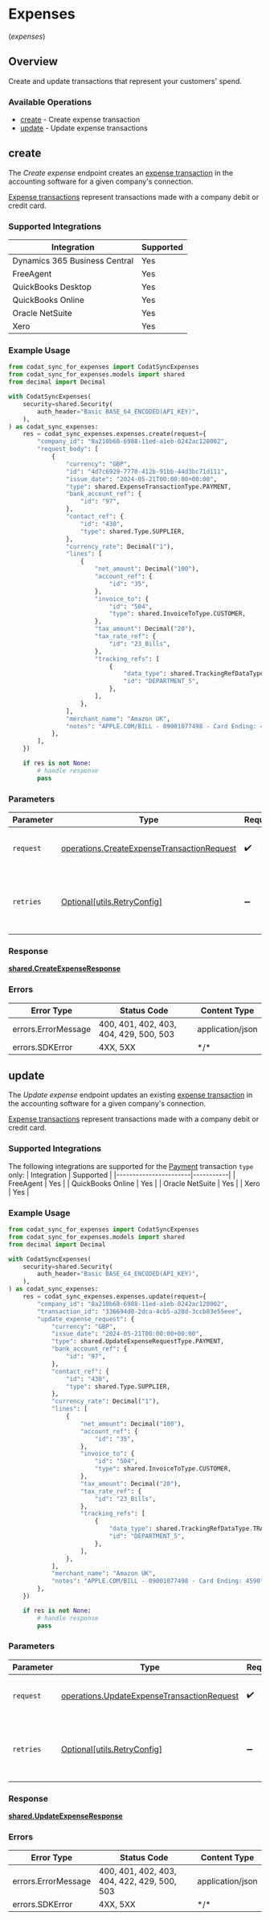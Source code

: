 # Expenses
(*expenses*)

## Overview

Create and update transactions that represent your customers' spend.

### Available Operations

* [create](#create) - Create expense transaction
* [update](#update) - Update expense transactions

## create

The *Create expense* endpoint creates an [expense transaction](https://docs.codat.io/sync-for-expenses-api#/schemas/ExpenseTransaction) in the accounting software for a given company's connection. 

[Expense transactions](https://docs.codat.io/sync-for-expenses-api#/schemas/ExpenseTransaction) represent transactions made with a company debit or credit card. 

### Supported Integrations

| Integration                   | Supported |
|-------------------------------|-----------|
| Dynamics 365 Business Central | Yes       |
| FreeAgent                     | Yes       |
| QuickBooks Desktop            | Yes       |
| QuickBooks Online             | Yes       |
| Oracle NetSuite               | Yes       |
| Xero                          | Yes       |

### Example Usage

```python
from codat_sync_for_expenses import CodatSyncExpenses
from codat_sync_for_expenses.models import shared
from decimal import Decimal

with CodatSyncExpenses(
    security=shared.Security(
        auth_header="Basic BASE_64_ENCODED(API_KEY)",
    ),
) as codat_sync_expenses:
    res = codat_sync_expenses.expenses.create(request={
        "company_id": "8a210b68-6988-11ed-a1eb-0242ac120002",
        "request_body": [
            {
                "currency": "GBP",
                "id": "4d7c6929-7770-412b-91bb-44d3bc71d111",
                "issue_date": "2024-05-21T00:00:00+00:00",
                "type": shared.ExpenseTransactionType.PAYMENT,
                "bank_account_ref": {
                    "id": "97",
                },
                "contact_ref": {
                    "id": "430",
                    "type": shared.Type.SUPPLIER,
                },
                "currency_rate": Decimal("1"),
                "lines": [
                    {
                        "net_amount": Decimal("100"),
                        "account_ref": {
                            "id": "35",
                        },
                        "invoice_to": {
                            "id": "504",
                            "type": shared.InvoiceToType.CUSTOMER,
                        },
                        "tax_amount": Decimal("20"),
                        "tax_rate_ref": {
                            "id": "23_Bills",
                        },
                        "tracking_refs": [
                            {
                                "data_type": shared.TrackingRefDataType.TRACKING_CATEGORIES,
                                "id": "DEPARTMENT_5",
                            },
                        ],
                    },
                ],
                "merchant_name": "Amazon UK",
                "notes": "APPLE.COM/BILL - 09001077498 - Card Ending: 4590",
            },
        ],
    })

    if res is not None:
        # handle response
        pass

```

### Parameters

| Parameter                                                                                                | Type                                                                                                     | Required                                                                                                 | Description                                                                                              |
| -------------------------------------------------------------------------------------------------------- | -------------------------------------------------------------------------------------------------------- | -------------------------------------------------------------------------------------------------------- | -------------------------------------------------------------------------------------------------------- |
| `request`                                                                                                | [operations.CreateExpenseTransactionRequest](../../models/operations/createexpensetransactionrequest.md) | :heavy_check_mark:                                                                                       | The request object to use for the request.                                                               |
| `retries`                                                                                                | [Optional[utils.RetryConfig]](../../models/utils/retryconfig.md)                                         | :heavy_minus_sign:                                                                                       | Configuration to override the default retry behavior of the client.                                      |

### Response

**[shared.CreateExpenseResponse](../../models/shared/createexpenseresponse.md)**

### Errors

| Error Type                             | Status Code                            | Content Type                           |
| -------------------------------------- | -------------------------------------- | -------------------------------------- |
| errors.ErrorMessage                    | 400, 401, 402, 403, 404, 429, 500, 503 | application/json                       |
| errors.SDKError                        | 4XX, 5XX                               | \*/\*                                  |

## update

The *Update expense* endpoint updates an existing [expense transaction](https://docs.codat.io/sync-for-expenses-api#/schemas/UpdateExpenseRequest) in the accounting software for a given company's connection. 

[Expense transactions](https://docs.codat.io/sync-for-expenses-api#/schemas/UpdateExpenseRequest) represent transactions made with a company debit or credit card. 

### Supported Integrations
The following integrations are supported for the [Payment](https://docs.codat.io/expenses/sync-process/expense-transactions#transaction-types) transaction `type` only: 
| Integration           | Supported |
|-----------------------|-----------|
| FreeAgent             | Yes       |
| QuickBooks Online     | Yes       |
| Oracle NetSuite       | Yes       |
| Xero                  | Yes       |

### Example Usage

```python
from codat_sync_for_expenses import CodatSyncExpenses
from codat_sync_for_expenses.models import shared
from decimal import Decimal

with CodatSyncExpenses(
    security=shared.Security(
        auth_header="Basic BASE_64_ENCODED(API_KEY)",
    ),
) as codat_sync_expenses:
    res = codat_sync_expenses.expenses.update(request={
        "company_id": "8a210b68-6988-11ed-a1eb-0242ac120002",
        "transaction_id": "336694d8-2dca-4cb5-a28d-3ccb83e55eee",
        "update_expense_request": {
            "currency": "GBP",
            "issue_date": "2024-05-21T00:00:00+00:00",
            "type": shared.UpdateExpenseRequestType.PAYMENT,
            "bank_account_ref": {
                "id": "97",
            },
            "contact_ref": {
                "id": "430",
                "type": shared.Type.SUPPLIER,
            },
            "currency_rate": Decimal("1"),
            "lines": [
                {
                    "net_amount": Decimal("100"),
                    "account_ref": {
                        "id": "35",
                    },
                    "invoice_to": {
                        "id": "504",
                        "type": shared.InvoiceToType.CUSTOMER,
                    },
                    "tax_amount": Decimal("20"),
                    "tax_rate_ref": {
                        "id": "23_Bills",
                    },
                    "tracking_refs": [
                        {
                            "data_type": shared.TrackingRefDataType.TRACKING_CATEGORIES,
                            "id": "DEPARTMENT_5",
                        },
                    ],
                },
            ],
            "merchant_name": "Amazon UK",
            "notes": "APPLE.COM/BILL - 09001077498 - Card Ending: 4590",
        },
    })

    if res is not None:
        # handle response
        pass

```

### Parameters

| Parameter                                                                                                | Type                                                                                                     | Required                                                                                                 | Description                                                                                              |
| -------------------------------------------------------------------------------------------------------- | -------------------------------------------------------------------------------------------------------- | -------------------------------------------------------------------------------------------------------- | -------------------------------------------------------------------------------------------------------- |
| `request`                                                                                                | [operations.UpdateExpenseTransactionRequest](../../models/operations/updateexpensetransactionrequest.md) | :heavy_check_mark:                                                                                       | The request object to use for the request.                                                               |
| `retries`                                                                                                | [Optional[utils.RetryConfig]](../../models/utils/retryconfig.md)                                         | :heavy_minus_sign:                                                                                       | Configuration to override the default retry behavior of the client.                                      |

### Response

**[shared.UpdateExpenseResponse](../../models/shared/updateexpenseresponse.md)**

### Errors

| Error Type                                  | Status Code                                 | Content Type                                |
| ------------------------------------------- | ------------------------------------------- | ------------------------------------------- |
| errors.ErrorMessage                         | 400, 401, 402, 403, 404, 422, 429, 500, 503 | application/json                            |
| errors.SDKError                             | 4XX, 5XX                                    | \*/\*                                       |